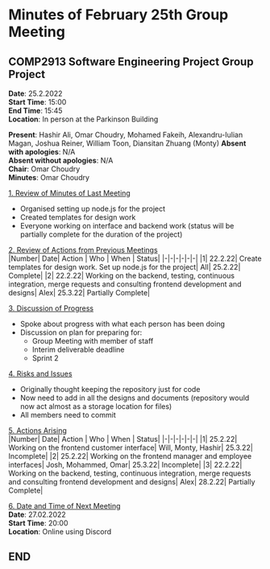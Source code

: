 # Minutes of February 25th Group Meeting
## COMP2913 Software Engineering Project Group Project
**Date**: 25.2.2022  
**Start Time**: 15:00  
**End Time**: 15:45  
**Location**: In person at the Parkinson Building

**Present**: Hashir Ali, Omar Choudry, Mohamed Fakeih, Alexandru-Iulian Magan, Joshua Reiner, William Toon, Diansitan Zhuang (Monty)
**Absent with apologies**: N/A  
**Absent without apologies**: N/A  
**Chair**: Omar Choudry  
**Minutes**: Omar Choudry

<u>1. Review of Minutes of Last Meeting</u>
- Organised setting up node.js for the project
- Created templates for design work
- Everyone working on interface and backend work (status will be partially complete for the duration of the project)

<u>2. Review of Actions from Previous Meetings</u>  
|Number| Date| Action | Who | When | Status|
|-|-|-|-|-|-|
|1| 22.2.22| Create templates for design work. Set up node.js for the project| All| 25.2.22| Complete|
|2| 22.2.22| Working on the backend, testing, continuous integration, merge requests and consulting frontend development and designs| Alex| 25.3.22| Partially Complete|

<u>3. Discussion of Progress</u>
- Spoke about progress with what each person has been doing
- Discussion on plan for preparing for:
    - Group Meeting with member of staff
    - Interim deliverable deadline
    - Sprint 2

<u>4. Risks and Issues</u>
- Originally thought keeping the repository just for code
- Now need to add in all the designs and documents (repository would now act almost as a storage location for files)
- All members need to commit


<u>5. Actions Arising</u>  
|Number| Date| Action | Who | When | Status|
|-|-|-|-|-|-|
|1| 25.2.22| Working on the frontend customer interface| Will, Monty, Hashir| 25.3.22| Incomplete|
|2| 25.2.22| Working on the frontend manager and employee interfaces| Josh, Mohammed, Omar| 25.3.22| Incomplete|
|3| 22.2.22| Working on the backend, testing, continuous integration, merge requests and consulting frontend development and designs| Alex| 28.2.22| Partially Complete|

<u>6. Date and Time of Next Meeting</u>  
**Date**: 27.02.2022  
**Start Time**: 20:00  
**Location**: Online using Discord

## END